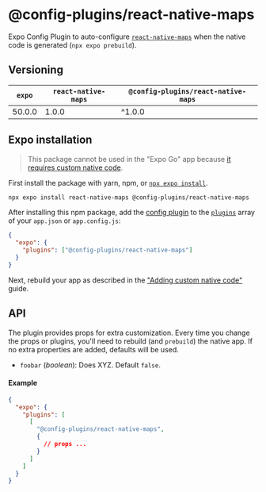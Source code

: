 # @config-plugins/react-native-maps

Expo Config Plugin to auto-configure [`react-native-maps`](https://www.npmjs.com/package/react-native-maps) when the native code is generated (`npx expo prebuild`).

## Versioning

| `expo`            | `react-native-maps` | `@config-plugins/react-native-maps` |
| ----------------- | -------------- | --------------------------------- |
| 50.0.0 | 1.0.0          | ^1.0.0                            |

## Expo installation

> This package cannot be used in the "Expo Go" app because [it requires custom native code](https://docs.expo.io/workflow/customizing/).

First install the package with yarn, npm, or [`npx expo install`](https://docs.expo.io/workflow/expo-cli/#expo-install).

```sh
npx expo install react-native-maps @config-plugins/react-native-maps
```

After installing this npm package, add the [config plugin](https://docs.expo.io/guides/config-plugins/) to the [`plugins`](https://docs.expo.io/versions/latest/config/app/#plugins) array of your `app.json` or `app.config.js`:

```json
{
  "expo": {
    "plugins": ["@config-plugins/react-native-maps"]
  }
}
```

Next, rebuild your app as described in the ["Adding custom native code"](https://docs.expo.io/workflow/customizing/) guide.

## API

The plugin provides props for extra customization. Every time you change the props or plugins, you'll need to rebuild (and `prebuild`) the native app. If no extra properties are added, defaults will be used.

- `foobar` (_boolean_): Does XYZ. Default `false`.

#### Example

```json
{
  "expo": {
    "plugins": [
      [
        "@config-plugins/react-native-maps",
        {
          // props ...
        }
      ]
    ]
  }
}
```
